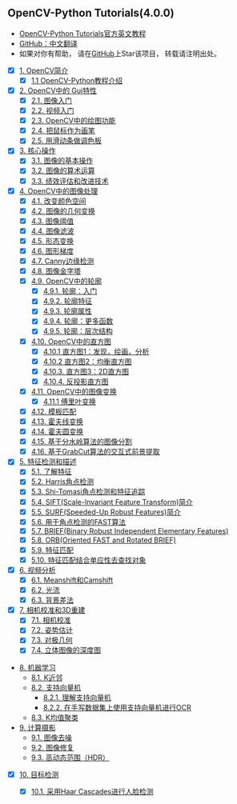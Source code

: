 ## OpenCV-Python Tutorials(4.0.0)
- [OpenCV-Python Tutorials官方英文教程](https://docs.opencv.org/4.0.0/d6/d00/tutorial_py_root.html)
- [GitHub：中文翻译](https://github.com/HLearning/OpenCV-Python-Tutorials)
- 如果对你有帮助， 请在[GitHub](https://github.com/HLearning/OpenCV-Python-Tutorials)上Star该项目， 转载请注明出处。


* [x] [1. OpenCV简介](https://github.com/HLearning/OpenCV-Python-Tutorials/tree/master/1.%20OpenCV%E7%AE%80%E4%BB%8B)
  * [x] [1.1 OpenCV-Python教程介绍](https://github.com/HLearning/OpenCV-Python-Tutorials/tree/master/1.%20OpenCV%E7%AE%80%E4%BB%8B/1.1.%20OpenCV-Python%E6%95%99%E7%A8%8B%E4%BB%8B%E7%BB%8D)
* [x] [2. OpenCV中的 Gui特性](https://github.com/HLearning/OpenCV-Python-Tutorials/tree/master/2.%20OpenCV%E4%B8%AD%E7%9A%84%20Gui%E7%89%B9%E6%80%A7)
  * [x] [2.1. 图像入门](https://github.com/HLearning/OpenCV-Python-Tutorials/tree/master/2.%20OpenCV%E4%B8%AD%E7%9A%84%20Gui%E7%89%B9%E6%80%A7/2.1.%20%E5%9B%BE%E5%83%8F%E5%85%A5%E9%97%A8)
  * [x] [2.2. 视频入门](https://github.com/HLearning/OpenCV-Python-Tutorials/tree/master/2.%20OpenCV%E4%B8%AD%E7%9A%84%20Gui%E7%89%B9%E6%80%A7/2.2.%20%E8%A7%86%E9%A2%91%E5%85%A5%E9%97%A8)
  * [x] [2.3. OpenCV中的绘图功能](https://github.com/HLearning/OpenCV-Python-Tutorials/tree/master/2.%20OpenCV%E4%B8%AD%E7%9A%84%20Gui%E7%89%B9%E6%80%A7/2.3.%20OpenCV%E4%B8%AD%E7%9A%84%E7%BB%98%E5%9B%BE%E5%8A%9F%E8%83%BD)
  * [x] [2.4. 把鼠标作为画笔](https://github.com/HLearning/OpenCV-Python-Tutorials/tree/master/2.%20OpenCV%E4%B8%AD%E7%9A%84%20Gui%E7%89%B9%E6%80%A7/2.4.%20%E6%8A%8A%E9%BC%A0%E6%A0%87%E4%BD%9C%E4%B8%BA%E7%94%BB%E7%AC%94)
  * [x] [2.5. 用滑动条做调色板](https://github.com/HLearning/OpenCV-Python-Tutorials/tree/master/2.%20OpenCV%E4%B8%AD%E7%9A%84%20Gui%E7%89%B9%E6%80%A7/2.5.%20%E7%94%A8%E6%BB%91%E5%8A%A8%E6%9D%A1%E5%81%9A%E8%B0%83%E8%89%B2%E6%9D%BF)
* [x] [3. 核心操作](https://github.com/HLearning/OpenCV-Python-Tutorials/tree/master/3.%20%E6%A0%B8%E5%BF%83%E6%93%8D%E4%BD%9C)
  * [x] [3.1. 图像的基本操作](https://github.com/HLearning/OpenCV-Python-Tutorials/tree/master/3.%20%E6%A0%B8%E5%BF%83%E6%93%8D%E4%BD%9C/3.1.%20%E5%9B%BE%E5%83%8F%E7%9A%84%E5%9F%BA%E6%9C%AC%E6%93%8D%E4%BD%9C)
  * [x] [3.2. 图像的算术运算](https://github.com/HLearning/OpenCV-Python-Tutorials/tree/master/3.%20%E6%A0%B8%E5%BF%83%E6%93%8D%E4%BD%9C/3.2.%20%E5%9B%BE%E5%83%8F%E7%9A%84%E7%AE%97%E6%9C%AF%E8%BF%90%E7%AE%97)
  * [x] [3.3. 绩效评估和改进技术](https://github.com/HLearning/OpenCV-Python-Tutorials/tree/master/3.%20%E6%A0%B8%E5%BF%83%E6%93%8D%E4%BD%9C/3.3.%20%E7%BB%A9%E6%95%88%E8%AF%84%E4%BC%B0%E5%92%8C%E6%94%B9%E8%BF%9B%E6%8A%80%E6%9C%AF)
* [x] [4. OpenCV中的图像处理](https://github.com/HLearning/OpenCV-Python-Tutorials/tree/master/4.%20OpenCV%E4%B8%AD%E7%9A%84%E5%9B%BE%E5%83%8F%E5%A4%84%E7%90%86)
  * [x] [4.1. 改变颜色空间](https://github.com/HLearning/OpenCV-Python-Tutorials/tree/master/4.%20OpenCV%E4%B8%AD%E7%9A%84%E5%9B%BE%E5%83%8F%E5%A4%84%E7%90%86/4.1.%20%E6%94%B9%E5%8F%98%E9%A2%9C%E8%89%B2%E7%A9%BA%E9%97%B4)
  * [x] [4.2. 图像的几何变换](https://github.com/HLearning/OpenCV-Python-Tutorials/tree/master/4.%20OpenCV%E4%B8%AD%E7%9A%84%E5%9B%BE%E5%83%8F%E5%A4%84%E7%90%86/4.2.%20%E5%9B%BE%E5%83%8F%E7%9A%84%E5%87%A0%E4%BD%95%E5%8F%98%E6%8D%A2)
  * [x] [4.3. 图像阈值](https://github.com/HLearning/OpenCV-Python-Tutorials/tree/master/4.%20OpenCV%E4%B8%AD%E7%9A%84%E5%9B%BE%E5%83%8F%E5%A4%84%E7%90%86/4.3.%20%E5%9B%BE%E5%83%8F%E9%98%88%E5%80%BC)
  * [x] [4.4. 图像滤波](https://github.com/HLearning/OpenCV-Python-Tutorials/tree/master/4.%20OpenCV%E4%B8%AD%E7%9A%84%E5%9B%BE%E5%83%8F%E5%A4%84%E7%90%86/4.4.%20%E5%9B%BE%E5%83%8F%E6%BB%A4%E6%B3%A2)
  * [x] [4.5. 形态变换](https://github.com/HLearning/OpenCV-Python-Tutorials/tree/master/4.%20OpenCV%E4%B8%AD%E7%9A%84%E5%9B%BE%E5%83%8F%E5%A4%84%E7%90%86/4.5.%20%E5%BD%A2%E6%80%81%E5%8F%98%E6%8D%A2)
  * [x] [4.6. 图形梯度](https://github.com/HLearning/OpenCV-Python-Tutorials/tree/master/4.%20OpenCV%E4%B8%AD%E7%9A%84%E5%9B%BE%E5%83%8F%E5%A4%84%E7%90%86/4.6.%20%E5%9B%BE%E5%BD%A2%E6%A2%AF%E5%BA%A6)
  * [x] [4.7. Canny边缘检测](https://github.com/HLearning/OpenCV-Python-Tutorials/tree/master/4.%20OpenCV%E4%B8%AD%E7%9A%84%E5%9B%BE%E5%83%8F%E5%A4%84%E7%90%86/4.7.%20Canny%E8%BE%B9%E7%BC%98%E6%A3%80%E6%B5%8B)
  * [x] [4.8. 图像金字塔](https://github.com/HLearning/OpenCV-Python-Tutorials/tree/master/4.%20OpenCV%E4%B8%AD%E7%9A%84%E5%9B%BE%E5%83%8F%E5%A4%84%E7%90%86/4.8.%20%E5%9B%BE%E5%83%8F%E9%87%91%E5%AD%97%E5%A1%94)
  * [x] [4.9. OpenCV中的轮廓](https://github.com/HLearning/OpenCV-Python-Tutorials/tree/master/4.%20OpenCV%E4%B8%AD%E7%9A%84%E5%9B%BE%E5%83%8F%E5%A4%84%E7%90%86/4.9.%20OpenCV%E4%B8%AD%E7%9A%84%E8%BD%AE%E5%BB%93)
    * [x] [4.9.1. 轮廓：入门](https://github.com/HLearning/OpenCV-Python-Tutorials/tree/master/4.%20OpenCV%E4%B8%AD%E7%9A%84%E5%9B%BE%E5%83%8F%E5%A4%84%E7%90%86/4.9.%20OpenCV%E4%B8%AD%E7%9A%84%E8%BD%AE%E5%BB%93/4.9.1.%20%E8%BD%AE%E5%BB%93%EF%BC%9A%E5%85%A5%E9%97%A8)
    * [x] [4.9.2. 轮廓特征](https://github.com/HLearning/OpenCV-Python-Tutorials/tree/master/4.%20OpenCV%E4%B8%AD%E7%9A%84%E5%9B%BE%E5%83%8F%E5%A4%84%E7%90%86/4.9.%20OpenCV%E4%B8%AD%E7%9A%84%E8%BD%AE%E5%BB%93/4.9.2.%20%E8%BD%AE%E5%BB%93%E7%89%B9%E5%BE%81)
    * [x] [4.9.3. 轮廓属性](https://github.com/HLearning/OpenCV-Python-Tutorials/tree/master/4.%20OpenCV%E4%B8%AD%E7%9A%84%E5%9B%BE%E5%83%8F%E5%A4%84%E7%90%86/4.9.%20OpenCV%E4%B8%AD%E7%9A%84%E8%BD%AE%E5%BB%93/4.9.3.%20%E8%BD%AE%E5%BB%93%E5%B1%9E%E6%80%A7)
    * [x] [4.9.4. 轮廓：更多函数](https://github.com/HLearning/OpenCV-Python-Tutorials/tree/master/4.%20OpenCV%E4%B8%AD%E7%9A%84%E5%9B%BE%E5%83%8F%E5%A4%84%E7%90%86/4.9.%20OpenCV%E4%B8%AD%E7%9A%84%E8%BD%AE%E5%BB%93/4.9.4.%20%E8%BD%AE%E5%BB%93%EF%BC%9A%E6%9B%B4%E5%A4%9A%E5%87%BD%E6%95%B0)
    * [x] [4.9.5. 轮廓：层次结构](https://github.com/HLearning/OpenCV-Python-Tutorials/tree/master/4.%20OpenCV%E4%B8%AD%E7%9A%84%E5%9B%BE%E5%83%8F%E5%A4%84%E7%90%86/4.9.%20OpenCV%E4%B8%AD%E7%9A%84%E8%BD%AE%E5%BB%93/4.9.5.%20%E8%BD%AE%E5%BB%93%EF%BC%9A%E5%B1%82%E6%AC%A1%E7%BB%93%E6%9E%84)
  * [x] [4.10. OpenCV中的直方图](https://github.com/HLearning/OpenCV-Python-Tutorials/tree/master/4.%20OpenCV%E4%B8%AD%E7%9A%84%E5%9B%BE%E5%83%8F%E5%A4%84%E7%90%86/4.10.%20OpenCV%E4%B8%AD%E7%9A%84%E7%9B%B4%E6%96%B9%E5%9B%BE)
    * [x] [4.10.1 直方图1：发现，绘画，分析](https://github.com/HLearning/OpenCV-Python-Tutorials/tree/master/4.%20OpenCV%E4%B8%AD%E7%9A%84%E5%9B%BE%E5%83%8F%E5%A4%84%E7%90%86/4.10.%20OpenCV%E4%B8%AD%E7%9A%84%E7%9B%B4%E6%96%B9%E5%9B%BE/4.10.1%20%E7%9B%B4%E6%96%B9%E5%9B%BE1%EF%BC%9A%E6%9F%A5%E6%89%BE%EF%BC%8C%E7%BB%98%E7%94%BB%EF%BC%8C%E5%88%86%E6%9E%90)
    * [x] [4.10.2 直方图2：均衡直方图](https://github.com/HLearning/OpenCV-Python-Tutorials/tree/master/4.%20OpenCV%E4%B8%AD%E7%9A%84%E5%9B%BE%E5%83%8F%E5%A4%84%E7%90%86/4.10.%20OpenCV%E4%B8%AD%E7%9A%84%E7%9B%B4%E6%96%B9%E5%9B%BE/4.10.2%20%E7%9B%B4%E6%96%B9%E5%9B%BE2%EF%BC%9A%E5%9D%87%E8%A1%A1%E7%9B%B4%E6%96%B9%E5%9B%BE)
    * [x] [4.10.3. 直方图3：2D直方图](https://github.com/HLearning/OpenCV-Python-Tutorials/tree/master/4.%20OpenCV%E4%B8%AD%E7%9A%84%E5%9B%BE%E5%83%8F%E5%A4%84%E7%90%86/4.10.%20OpenCV%E4%B8%AD%E7%9A%84%E7%9B%B4%E6%96%B9%E5%9B%BE/4.10.3.%20%E7%9B%B4%E6%96%B9%E5%9B%BE3%EF%BC%9A2D%E7%9B%B4%E6%96%B9%E5%9B%BE)
    * [x] [4.10.4. 反投影直方图](https://github.com/HLearning/OpenCV-Python-Tutorials/tree/master/4.%20OpenCV%E4%B8%AD%E7%9A%84%E5%9B%BE%E5%83%8F%E5%A4%84%E7%90%86/4.10.%20OpenCV%E4%B8%AD%E7%9A%84%E7%9B%B4%E6%96%B9%E5%9B%BE/4.10.4.%20%E5%8F%8D%E6%8A%95%E5%BD%B1%E7%9B%B4%E6%96%B9%E5%9B%BE)
  * [x] [4.11. OpenCV中的图像变换](https://github.com/HLearning/OpenCV-Python-Tutorials/tree/master/4.%20OpenCV%E4%B8%AD%E7%9A%84%E5%9B%BE%E5%83%8F%E5%A4%84%E7%90%86/4.11.%20OpenCV%E4%B8%AD%E7%9A%84%E5%9B%BE%E5%83%8F%E5%8F%98%E6%8D%A2)
    * [x] [4.11.1 傅里叶变换](https://github.com/HLearning/OpenCV-Python-Tutorials/tree/master/4.%20OpenCV%E4%B8%AD%E7%9A%84%E5%9B%BE%E5%83%8F%E5%A4%84%E7%90%86/4.11.%20OpenCV%E4%B8%AD%E7%9A%84%E5%9B%BE%E5%83%8F%E5%8F%98%E6%8D%A2/4.11.1%20%E5%82%85%E9%87%8C%E5%8F%B6%E5%8F%98%E6%8D%A2)
  * [x] [4.12. 模板匹配](https://github.com/HLearning/OpenCV-Python-Tutorials/tree/master/4.%20OpenCV%E4%B8%AD%E7%9A%84%E5%9B%BE%E5%83%8F%E5%A4%84%E7%90%86/4.12.%20%E6%A8%A1%E6%9D%BF%E5%8C%B9%E9%85%8D)
  * [x] [4.13. 霍夫线变换](https://github.com/HLearning/OpenCV-Python-Tutorials/tree/master/4.%20OpenCV%E4%B8%AD%E7%9A%84%E5%9B%BE%E5%83%8F%E5%A4%84%E7%90%86/4.13.%20%E9%9C%8D%E5%A4%AB%E7%BA%BF%E5%8F%98%E6%8D%A2)
  * [x] [4.14. 霍夫圆变换](https://github.com/HLearning/OpenCV-Python-Tutorials/tree/master/4.%20OpenCV%E4%B8%AD%E7%9A%84%E5%9B%BE%E5%83%8F%E5%A4%84%E7%90%86/4.14.%20%E9%9C%8D%E5%A4%AB%E5%9C%86%E5%8F%98%E6%8D%A2)
  * [x] [4.15. 基于分水岭算法的图像分割](https://github.com/HLearning/OpenCV-Python-Tutorials/tree/master/4.%20OpenCV%E4%B8%AD%E7%9A%84%E5%9B%BE%E5%83%8F%E5%A4%84%E7%90%86/4.15.%20%E5%9F%BA%E4%BA%8E%E5%88%86%E6%B0%B4%E5%B2%AD%E7%AE%97%E6%B3%95%E7%9A%84%E5%9B%BE%E5%83%8F%E5%88%86%E5%89%B2)
  * [x] [4.16. 基于GrabCut算法的交互式前景提取](https://github.com/HLearning/OpenCV-Python-Tutorials/tree/master/4.%20OpenCV%E4%B8%AD%E7%9A%84%E5%9B%BE%E5%83%8F%E5%A4%84%E7%90%86/4.16.%20%E5%9F%BA%E4%BA%8EGrabCut%E7%AE%97%E6%B3%95%E7%9A%84%E4%BA%A4%E4%BA%92%E5%BC%8F%E5%89%8D%E6%99%AF%E6%8F%90%E5%8F%96)
* [x] [5. 特征检测和描述]( )
  * [x] [5.1. 了解特征]( )
  * [x] [5.2. Harris角点检测]( )
  * [x] [5.3. Shi-Tomasi角点检测和特征追踪]( )
  * [x] [5.4. SIFT(Scale-Invariant Feature Transform)简介]( )
  * [x] [5.5. SURF(Speeded-Up Robust Features)简介]()
  * [x] [5.6. 用于角点检测的FAST算法]()
  * [x] [5.7. BRIEF(Binary Robust Independent Elementary Features)]( )
  * [x] [5.8. ORB(Oriented FAST and Rotated BRIEF)]( )
  * [x] [5.9. 特征匹配]( )
  * [x] [5.10. 特征匹配结合单应性去查找对象]()
* [x] [6. 视频分析](https://github.com/HLearning/OpenCV-Python-Tutorials/tree/master/6.%20%E8%A7%86%E9%A2%91%E5%88%86%E6%9E%90)
  * [x] [6.1. Meanshift和Camshift](https://github.com/HLearning/OpenCV-Python-Tutorials/tree/master/6.%20%E8%A7%86%E9%A2%91%E5%88%86%E6%9E%90/6.1.%20Meanshift%E5%92%8CCamshift)
  * [x] [6.2. 光流](https://github.com/HLearning/OpenCV-Python-Tutorials/tree/master/6.%20%E8%A7%86%E9%A2%91%E5%88%86%E6%9E%90/6.2.%20%E5%85%89%E6%B5%81)
  * [x] [6.3. 背景差法](https://github.com/HLearning/OpenCV-Python-Tutorials/tree/master/6.%20%E8%A7%86%E9%A2%91%E5%88%86%E6%9E%90/6.3.%20%E8%83%8C%E6%99%AF%E5%B7%AE%E5%88%86%E6%B3%95)
* [x] [7. 相机校准和3D重建]( )
  * [x] [7.1. 相机校准]( )
  * [x] [7.2. 姿势估计]( )
  * [x] [7.3. 对极几何]( )
  * [x] [7.4. 立体图像的深度图]( )
* [8. 机器学习]( )
  * [8.1. K近邻]( )
  * [8.2. 支持向量机]( )
    * [8.2.1. 理解支持向量机]( )
    * [8.2.2. 在手写数据集上使用支持向量机进行OCR]( )
  * [8.3. K均值聚类]( )
* [9. 计算摄影]( )
  * [9.1. 图像去噪]( )
  * [9.2. 图像修复]( )
  * [9.3. 高动态范围（HDR）]( )
* [x] [10. 目标检测](https://github.com/HLearning/OpenCV-Python-Tutorials/tree/master/10.%20%E7%9B%AE%E6%A0%87%E6%A3%80%E6%B5%8B)
  * [x] [10.1. 采用Haar Cascades进行人脸检测](https://github.com/HLearning/OpenCV-Python-Tutorials/tree/master/10.%20%E7%9B%AE%E6%A0%87%E6%A3%80%E6%B5%8B/10.1.%20%E9%87%87%E7%94%A8Haar%20Cascades%E8%BF%9B%E8%A1%8C%E4%BA%BA%E8%84%B8%E6%A3%80%E6%B5%8B)

